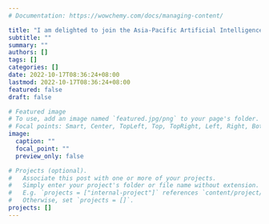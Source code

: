 ```yaml
---
# Documentation: https://wowchemy.com/docs/managing-content/

title: "I am delighted to join the Asia-Pacific Artificial Intelligence Association (AAIA) as a Fellow"
subtitle: ""
summary: ""
authors: []
tags: []
categories: []
date: 2022-10-17T08:36:24+08:00
lastmod: 2022-10-17T08:36:24+08:00
featured: false
draft: false

# Featured image
# To use, add an image named `featured.jpg/png` to your page's folder.
# Focal points: Smart, Center, TopLeft, Top, TopRight, Left, Right, BottomLeft, Bottom, BottomRight.
image:
  caption: ""
  focal_point: ""
  preview_only: false

# Projects (optional).
#   Associate this post with one or more of your projects.
#   Simply enter your project's folder or file name without extension.
#   E.g. `projects = ["internal-project"]` references `content/project/deep-learning/index.md`.
#   Otherwise, set `projects = []`.
projects: []
---
```

